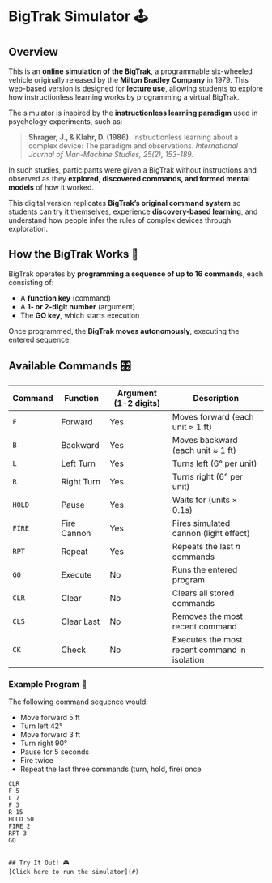 # BigTrak Simulator 🕹️  

## Overview  
This is an **online simulation of the BigTrak**, a programmable six-wheeled vehicle originally released by the **Milton Bradley Company** in 1979. This web-based version is designed for **lecture use**, allowing students to explore how instructionless learning works by programming a virtual BigTrak.  

The simulator is inspired by the **instructionless learning paradigm** used in psychology experiments, such as:  

> **Shrager, J., & Klahr, D. (1986).** Instructionless learning about a complex device: The paradigm and observations. *International Journal of Man-Machine Studies, 25(2), 153-189.*  

In such studies, participants were given a BigTrak without instructions and observed as they **explored, discovered commands, and formed mental models** of how it worked.  

This digital version replicates **BigTrak’s original command system** so students can try it themselves, experience **discovery-based learning**, and understand how people infer the rules of complex devices through exploration.  

## How the BigTrak Works 🚗  
BigTrak operates by **programming a sequence of up to 16 commands**, each consisting of:  
- A **function key** (command)  
- A **1- or 2-digit number** (argument)  
- The **GO key**, which starts execution  

Once programmed, the **BigTrak moves autonomously**, executing the entered sequence.  

## Available Commands 🎛️  

| Command  | Function | Argument (1-2 digits) | Description |
|----------|---------|----------------------|-------------|
| `F` | Forward | Yes | Moves forward (each unit ≈ 1 ft) |
| `B` | Backward | Yes | Moves backward (each unit ≈ 1 ft) |
| `L` | Left Turn | Yes | Turns left (6° per unit) |
| `R` | Right Turn | Yes | Turns right (6° per unit) |
| `HOLD` | Pause | Yes | Waits for (units × 0.1s) |
| `FIRE` | Fire Cannon | Yes | Fires simulated cannon (light effect) |
| `RPT` | Repeat | Yes | Repeats the last *n* commands |
| `GO` | Execute | No | Runs the entered program |
| `CLR` | Clear | No | Clears all stored commands |
| `CLS` | Clear Last | No | Removes the most recent command |
| `CK` | Check | No | Executes the most recent command in isolation |

### Example Program 📝  
The following command sequence would:  
- Move forward 5 ft  
- Turn left 42°  
- Move forward 3 ft  
- Turn right 90°  
- Pause for 5 seconds  
- Fire twice  
- Repeat the last three commands (turn, hold, fire) once  

```plaintext
CLR
F 5
L 7
F 3
R 15
HOLD 50
FIRE 2
RPT 3
GO


## Try It Out! 🎮  
[Click here to run the simulator](#)  
